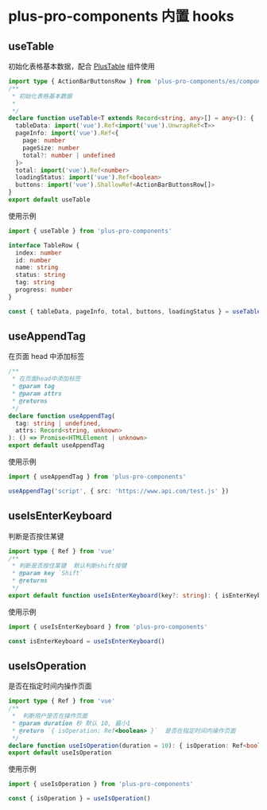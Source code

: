 # plus-pro-components 内置 hooks

## useTable

初始化表格基本数据，配合 [PlusTable](/components/table.html) 组件使用

```ts
import type { ActionBarButtonsRow } from 'plus-pro-components/es/components/table'
/**
 * 初始化表格基本数据
 *
 */
declare function useTable<T extends Record<string, any>[] = any>(): {
  tableData: import('vue').Ref<import('vue').UnwrapRef<T>>
  pageInfo: import('vue').Ref<{
    page: number
    pageSize: number
    total?: number | undefined
  }>
  total: import('vue').Ref<number>
  loadingStatus: import('vue').Ref<boolean>
  buttons: import('vue').ShallowRef<ActionBarButtonsRow[]>
}
export default useTable
```

使用示例

```ts
import { useTable } from 'plus-pro-components'

interface TableRow {
  index: number
  id: number
  name: string
  status: string
  tag: string
  progress: number
}

const { tableData, pageInfo, total, buttons, loadingStatus } = useTable<TableRow[]>()
```

## useAppendTag

在页面 head 中添加标签

```ts
/**
 * 在页面head中添加标签
 * @param tag
 * @param attrs
 * @returns
 */
declare function useAppendTag(
  tag: string | undefined,
  attrs: Record<string, unknown>
): () => Promise<HTMLElement | unknown>
export default useAppendTag
```

使用示例

```ts
import { useAppendTag } from 'plus-pro-components'

useAppendTag('script', { src: 'https://www.api.com/test.js' })
```

## useIsEnterKeyboard

判断是否按住某键

```ts
import type { Ref } from 'vue'
/**
 * 判断是否按住某键  默认判断shift按键
 * @param key `Shift`
 * @returns
 */
export default function useIsEnterKeyboard(key?: string): { isEnterKeyboard: Ref<boolean> }
```

使用示例

```ts
import { useIsEnterKeyboard } from 'plus-pro-components'

const isEnterKeyboard = useIsEnterKeyboard()
```

## useIsOperation

是否在指定时间内操作页面

```ts
import type { Ref } from 'vue'
/**
 *  判断用户是否在操作页面
 * @param duration 秒 默认 10, 最小1
 * @return `{ isOperation: Ref<boolean> }`  是否在指定时间内操作页面
 */
declare function useIsOperation(duration = 10): { isOperation: Ref<boolean> }
export default useIsOperation
```

使用示例

```ts
import { useIsOperation } from 'plus-pro-components'

const { isOperation } = useIsOperation()
```
